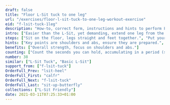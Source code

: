 ```yaml
---
draft: false
title: "Floor L-Sit tuck to one leg"
url: "/exercises/floor-l-sit-tuck-to-one-leg-workout-exercise"
eid: "f-lsit-tuck-1leg"
description: "How-to, correct form, instructions and hints to perform Floor L-Sit tuck to one leg. Similar exercises and video demo"
intro: ["Easier than the L-Sit, yet demanding, extend one leg from the tuck position involves the same muscles. See it as an intermediate exercise, while practicing toward the L-Sit."]
steps: ["Sit on the floor, legs straight and feet together.", "Put your hands on the floor, near the hips.", "Press your shoulders down with your arms straight so that the hips stays of the ground.", "While pressing shoulders down, your head should be as far as possible from the shoulders.", "Raise your knees to the chest so that your feet stay off the ground.", "This Tucked L-Sit position is your starting point.", "Extend one leg without touching the ground.", "After a few seconds, bend the knee again, returning to the starting position.", "Now extend the other leg."]
hints: ["Key points are shoulders and abs, ensure they are prepared.", "Other muscles are also involved, this is a complete exercise.", "When starting, to be able to straighten the leg for a minimal duration and bring it back is already a great exercise."]
benefits: ["Overall strength, focus on shoulders and abs."]
counting: ["Count the seconds you can hold, accumulating in a period (session, day, week).", "Set an accumulated goal for a workout session, say 60secs, and do the necessary repetitions to reach that goal."]
number: 38
similar: ["L-Sit Tuck", "Basic L-Sit"]
support_from: ["f-lsit-tuck"]
OrderFull_Prev: "lsit-heel"
OrderFull_First: "calfr"
OrderFull_Next: "f-lsit-tuck"
OrderFull_Last: "sit-up-butterfly"
collections: ["L-Sit Friendly"]
date: 2021-03-11T07:25:33+01:00
---
```


